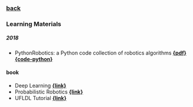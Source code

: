 ### [back](README.md)

### Learning Materials
##### 2018
- PythonRobotics: a Python code collection of robotics algorithms [**{pdf}**](https://arxiv.org/pdf/1808.10703.pdf) [**{code-python}**](https://github.com/AtsushiSakai/PythonRobotics)

#### book
- Deep Learning [**{link}**](https://www.deeplearningbook.org/)
- Probabilistic Robotics [**{link}**](http://www.probabilistic-robotics.org/)
- UFLDL Tutorial [**{link}**](http://deeplearning.stanford.edu/wiki/index.php/UFLDL_Tutorial)